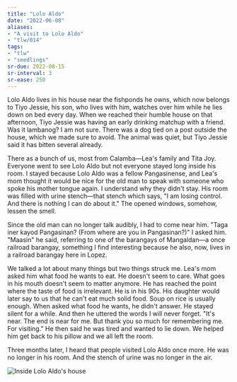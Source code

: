 ```yaml
---
title: "Lolo Aldo"
date: "2022-06-08"
aliases:
- "A visit to Lolo Aldo"
- "tlw/014"
tags:
- "tlw"
- "seedlings"
sr-due: 2022-08-15
sr-interval: 3
sr-ease: 250
---
```

Lolo Aldo lives in his house near the fishponds he owns, which now belongs to Tiyo Jessie, his son, who lives with him, watches over him while he lies down on bed every day. When we reached their humble house on that afternoon, Tiyo Jessie was having an early drinking matchup with a friend. Was it lambanog? I am not sure. There was a dog tied on a post outside the house, which we made sure to avoid. The animal was quiet, but Tiyo Jessie said it has bitten several already.

There as a bunch of us, most from Calamba—Lea's family and Tita Joy. Everyone went to see Lolo Aldo but not everyone stayed long inside his room. I stayed because Lolo Aldo was a fellow Pangasinense, and Lea's mom thought it would be nice for the old man to speak with someone who spoke his mother tongue again. I understand why they didn't stay. His room was filled with urine stench—that stench which says, "I am losing control. And there is nothing I can do about it." The opened windows, somehow, lessen the smell.

Since the old man can no longer talk audibly, I had to come near him. "Taga iner kayod Pangasinan? (From where are you in Pangasinan?)" I asked him. "Maasin" he said, referring to one of the barangays of Mangaldan—a once railroad barangay, something I find interesting because he also, now, lives in a railroad barangay here in Lopez.

We talked a lot about many things but two things struck me. Lea's mom asked him what food he wants to eat. He doesn't seem to care. What goes in his mouth doesn't seem to matter anymore. He has reached the point where the taste of food is irrelevant. He is in his 90s. His daughter would later say to us that he can't eat much solid food. Soup on rice is usually enough. When asked what food he wants, he didn't answer. He stayed silent for a while. And then he uttered the words I will never forget. "It's near. The end is near for me. But thank you so much for remembering me. For visiting." He then said he was tired and wanted to lie down. We helped him get back to his pillow and we all left the room.

Three months later, I heard that people visited Lolo Aldo once more. He was no longer in his room. And the stench of urine was no longer in the air.

![Inside Lolo Aldo's house](vignettes/images/lolo-aldo-house.jpg)